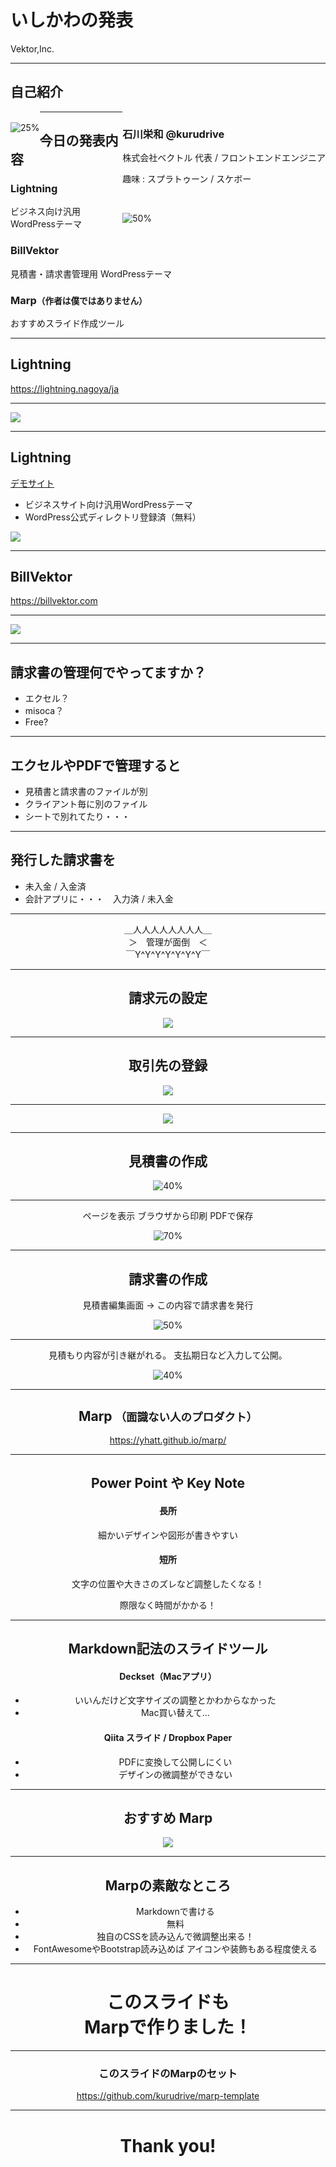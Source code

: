<!-- $theme: default -->
<link rel='stylesheet' href='themes/common/bootstrap/css/bootstrap.min.css' type='text/css' media='all' />
<link rel='stylesheet' href='themes/common/font-awesome/web-fonts-with-css/css/fontawesome-all.min.css' type='text/css' media='all' />
<link rel='stylesheet' href='themes/common/css/style.css' type='text/css' media='all' />
<link rel='stylesheet' href='themes/child/css/style.css' type='text/css' media='all' />

# <span class="title-slide">いしかわの発表</span>

<span class="title-slide-sub">Vektor,Inc.</span>

<!-- page_number: true -->

---


## 自己紹介

<span style="float:left;"><br>![25%](images/1_profile.png)</span>

<span style="float:right;">

<h3>石川栄和 @kurudrive</h3>

株式会社ベクトル
代表 / フロントエンドエンジニア

趣味 : スプラトゥーン / スケボー

<br>

![50%](images/1_logo.png)

</span>

---

## 今日の発表内容


### <span class="color_key">Lightning</span>
ビジネス向け汎用WordPressテーマ

### <span class="color_key">BillVektor</span>
見積書・請求書管理用 WordPressテーマ

### <span class="color_key">Marp</span><small>（作者は僕ではありません）</small>
おすすめスライド作成ツール


---

## Lightning

<i class="far fa-arrow-alt-circle-right"></i>https://lightning.nagoya/ja

---

<span class="waku center">![](images/lightning_image.png) </span>

---

## Lightning

<i class="far fa-arrow-alt-circle-right"></i><a href="https://demo-ja.lightning.nagoya/" target="_blank">デモサイト</a>

* ビジネスサイト向け汎用WordPressテーマ
* WordPress公式ディレクトリ登録済（無料）

<a href="https://lightning.nagoya/ja/setting/quick-start-sp" target="_blank">![](images/lightning_quick_start_content_banner-1.jpg)</a>

---


## BillVektor

<i class="far fa-arrow-alt-circle-right"></i>https://billvektor.com

---

<span class="waku center">![](images/billvektor_image.png) </span>

---

## 請求書の管理何でやってますか？

* エクセル？
* misoca？
* Free?

---

## エクセルやPDFで管理すると

* 見積書と請求書のファイルが別
* クライアント毎に別のファイル
* シートで別れてたり・・・

---

## 発行した請求書を

* 未入金 / 入金済
* 会計アプリに・・・　入力済 / 未入金 

---

<center>＿人人人人人人人人＿
<center> ＞　管理が面倒　＜
<center> ￣Y^Y^Y^Y^Y^Y^Y￣

---

## 請求元の設定

<span class="waku center">![](images/billvektor_setting.png) </span>

---

## 取引先の登録

<span class="waku center">![](images/billvektor_client.png) </span>

---

<span class="waku center">![](images/billvektor_client_soufu.png) </span>

---

## 見積書の作成

<span class="waku center">![40%](images/billvektor_estimate_admin.png) </span>

---

ページを表示 <i class="fas fa-arrow-circle-right"></i>ブラウザから印刷 <i class="fas fa-arrow-circle-right"></i>PDFで保存

<span class="waku center">![70%](images/billvektor_estimate_doc.png) </span>

---

## 請求書の作成

<div class="alert alert-info" role="alert">
見積書編集画面 → この内容で請求書を発行
</div>

<span class="waku center">![50%](images/billvektor_bill_edit_pre.png) </span>

---

<div class="alert alert-info" role="alert">
見積もり内容が引き継がれる。
支払期日など入力して公開。
</div>

<span class="waku center">![40%](images/billvektor_bill_edit.png) </span>

---

## Marp <small>（面識ない人のプロダクト）</small>

<i class="far fa-arrow-alt-circle-right"></i>https://yhatt.github.io/marp/

---


## Power Point や Key Note

#### 長所
細かいデザインや図形が書きやすい

#### 短所
文字の位置や大きさのズレなど調整したくなる！

<center><span class="color_gray"><i class="fas fa-caret-down fa-3x"></i></span></center>

<div class="alert alert-danger" role="alert">
  <center>際限なく時間がかかる！</center>
</div>

---

## Markdown記法のスライドツール

#### Deckset（Macアプリ）
* いいんだけど文字サイズの調整とかわからなかった
* Mac買い替えて...

#### Qiita スライド / Dropbox Paper
* PDFに変換して公開しにくい
* デザインの微調整ができない


---

## おすすめ Marp


<span class="waku center">![](images/marp.png) </span>


---

## Marpの素敵なところ

* Markdownで書ける
* 無料
* 独自のCSSを読み込んで微調整出来る！
* FontAwesomeやBootstrap読み込めば
アイコンや装飾もある程度使える

---

# <center>このスライドも<br>Marpで作りました！</center>

---


### <center>このスライドのMarpのセット
  
<center><i class="far fa-arrow-alt-circle-right"></i> <a href="https://github.com/kurudrive/marp-template" target="_blank">https://github.com/kurudrive/marp-template</a></center>

---

# <center>Thank you!
